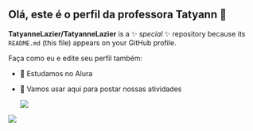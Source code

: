 ## Olá, este é o perfil da professora Tatyann 👋


**TatyanneLazier/TatyanneLazier** is a ✨ _special_ ✨ repository because its `README.md` (this file) appears on your GitHub profile.

Faça como eu e edite seu perfil também:

- 🔭 Estudamos no Alura 
- 🌱 Vamos usar aqui para postar nossas atividades

  ![](https://tenor.com/pt-BR/view/spongebob-patrick-dancing-ballet-gif-8690542#:~:text=Spongebob%20Patrick%20GIF-,%E2%97%8F%20GIF%20SD,-%E2%97%8F%20GIF%20HD)
  

![](https://tenor.com/pt-BR/view/spongebob-patrick-dancing-ballet-gif-8690542#:~:text=Spongebob%20Patrick%20GIF-,%E2%97%8F%20GIF%20SD,-%E2%97%8F%20GIF%20HD)
<!--
-->
